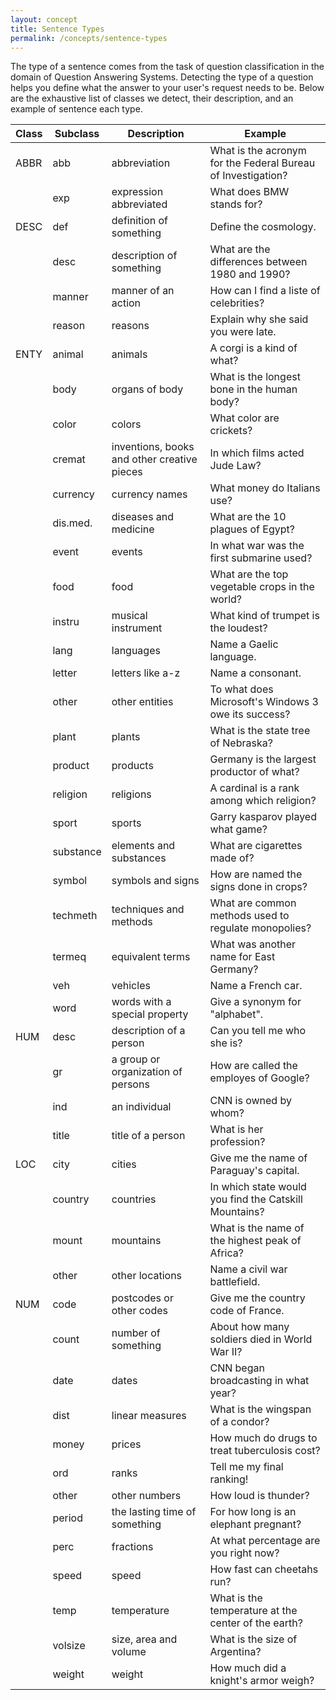 ```yaml
---
layout: concept
title: Sentence Types
permalink: /concepts/sentence-types
---
```


The type of a sentence comes from the task of question classification in the domain of Question Answering Systems. Detecting the type of a question helps you define what the answer to your user's request needs to be. Below are the exhaustive list of classes we detect, their description, and an example of sentence each type.


| Class | Subclass | Description | Example |
| ----- | -------- | ----------- | ------- |
| ABBR  | abb | abbreviation | What is the acronym for the Federal Bureau of Investigation? |
| | exp | expression abbreviated | What does BMW stands for? |
| DESC | def | definition of something | Define the cosmology. |
| | desc | description of something | What are the differences between 1980 and 1990? |
| | manner | manner of an action | How can I find a liste of celebrities? |
| | reason | reasons | Explain why she said you were late. |
| ENTY | animal | animals | A corgi is a kind of what? |
| | body | organs of body | What is the longest bone in the human body? |
| | color | colors | What color are crickets? |
| | cremat | inventions, books and other creative pieces | In which films acted Jude Law? |
| | currency | currency names | What money do Italians use? |
| | dis.med. | diseases and medicine | What are the 10 plagues of Egypt? |
| | event | events | In what war was the first submarine used? |
| | food | food | What are the top vegetable crops in the world? |
| | instru | musical instrument | What kind of trumpet is the loudest? |
| | lang | languages | Name a Gaelic language. |
| | letter | letters like a-z | Name a consonant. |
| | other | other entities | To what does Microsoft's Windows 3 owe its success? |
| | plant | plants | What is the state tree of Nebraska? |
| | product | products | Germany is the largest productor of what? |
| | religion | religions | A cardinal is a rank among which religion? |
| | sport | sports | Garry kasparov played what game? |
| | substance | elements and substances | What are cigarettes made of? |
| | symbol | symbols and signs | How are named the signs done in crops? |
| | techmeth | techniques and methods | What are common methods used to regulate monopolies? |
| | termeq | equivalent terms | What was another name for East Germany? |
| | veh | vehicles | Name a French car. |
| | word | words with a special property | Give a synonym for "alphabet". |
| HUM | desc | description of a person | Can you tell me who she is? |
| | gr | a group or organization of persons | How are called the employes of Google? |
| | ind | an individual | CNN is owned by whom? |
| | title | title of a person | What is her profession? |
| LOC | city | cities | Give me the name of Paraguay's capital. |
| | country | countries | In which state would you find the Catskill Mountains? |
| | mount | mountains | What is the name of the highest peak of Africa? |
| | other | other locations | Name a civil war battlefield. |
| NUM | code | postcodes or other codes | Give me the country code of France. |
| | count | number of something | About how many soldiers died in World War II? |
| | date | dates | CNN began broadcasting in what year? |
| | dist | linear measures | What is the wingspan of a condor? |
| | money | prices | How much do drugs to treat tuberculosis cost? |
| | ord | ranks | Tell me my final ranking! |
| | other | other numbers | How loud is thunder? |
| | period | the lasting time of something | For how long is an elephant pregnant? |
| | perc | fractions | At what percentage are you right now? |
| | speed | speed | How fast can cheetahs run? |
| | temp | temperature | What is the temperature at the center of the earth? |
| | volsize | size, area and volume | What is the size of Argentina? |
| | weight | weight | How much did a knight's armor weigh? |
